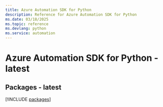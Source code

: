 ```yaml
---
title: Azure Automation SDK for Python
description: Reference for Azure Automation SDK for Python
ms.date: 03/18/2025
ms.topic: reference
ms.devlang: python
ms.service: automation
---
```

# Azure Automation SDK for Python - latest
## Packages - latest
[!INCLUDE [packages](automation-index.md)]